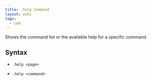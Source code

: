 ```yaml
---
title: .help Command
layout: wiki
tags:
  - cmd
---
```

Shows the command list or the available help for a specific command.

## Syntax
- `.help <page>`

- `.help <command>`
